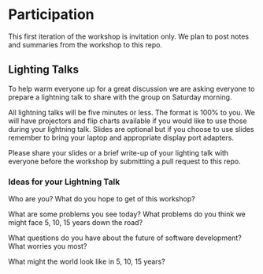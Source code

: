 # Participation

This first iteration of the workshop is invitation only.  We plan to post
notes and summaries from the workshop to this repo.

## Lighting Talks

To help warm everyone up for a great discussion we are asking everyone
to prepare a lightning talk to share with the group on Saturday morning.

All lightning talks will be five minutes or less.  The format is 100% to you.
We will have projectors and flip charts available if you would like to use
those during your lightning talk.  Slides are optional but if you choose
to use slides remember to bring your laptop and appropriate display port
adapters.

Please share your slides or a brief write-up of your lighting talk with
everyone before the workshop by submitting a pull request to this repo.

### Ideas for your Lightning Talk

Who are you?  What do you hope to get of this workshop?

What are some problems you see today?  What problems do you
think we might face 5, 10, 15 years down the road?

What questions do you have about the future of software development?
What worries you most?

What might the world look like in 5, 10, 15 years?
